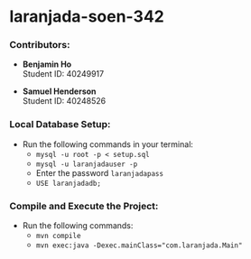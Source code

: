 # laranjada-soen-342

### Contributors:
- **Benjamin Ho**  
  Student ID: 40249917

- **Samuel Henderson**  
  Student ID: 40248526

### Local Database Setup:
- Run the following commands in your terminal:
    - `mysql -u root -p < setup.sql`
    - `mysql -u laranjadauser -p`
    - Enter the password `laranjadapass`
    - `USE laranjadadb;`

### Compile and Execute the Project:
- Run the following commands:
    - `mvn compile`
    - `mvn exec:java -Dexec.mainClass="com.laranjada.Main"`
